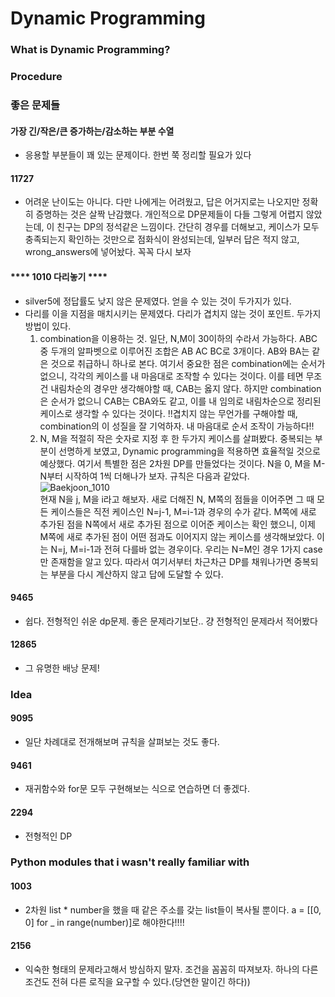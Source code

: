 # Dynamic Programming
### What is Dynamic Programming?

### Procedure


### 좋은 문제들
#### 가장 긴/작은/큰 증가하는/감소하는 부분 수열
- 응용할 부분들이 꽤 있는 문제이다. 한번 쭉 정리할 필요가 있다

#### 11727
- 어려운 난이도는 아니다. 다만 나에게는 어려웠고, 답은 어거지로는 나오지만 정확히 증명하는 것은 살짝 난감했다. 개인적으로 DP문제들이 다들 그렇게 어렵지 않았는데, 이 친구는 DP의 정석같은 느낌이다. 간단히 경우를 더해보고, 케이스가 모두 충족되는지 확인하는 것만으로 점화식이 완성되는데, 일부러 답은 적지 않고, wrong_answers에 넣어놨다. 꼭꼭 다시 보자

#### **** 1010 다리놓기 ****
- silver5에 정답률도 낮지 않은 문제였다. 얻을 수 있는 것이 두가지가 있다.
- 다리를 이을 지점을 매치시키는 문제였다. 다리가 겹치지 않는 것이 포인트. 두가지 방법이 있다.
  1. combination을 이용하는 것. 일단, N,M이 30이하의 수라서 가능하다. ABC 중 두개의 알파벳으로 이루어진 조합은 AB AC BC로 3개이다. AB와 BA는 같은 것으로 취급하니 하나로 본다. 여기서 중요한 점은 combination에는 순서가 없으니, 각각의 케이스를 내 마음대로 조작할 수 있다는 것이다. 이를 테면 무조건 내림차순의 경우만 생각해야할 때, CAB는 옳지 않다. 하지만 combination은 순서가 없으니 CAB는 CBA와도 같고, 이를 내 임의로 내림차순으로 정리된 케이스로 생각할 수 있다는 것이다. !!겹치지 않는 무언가를 구해야할 때, combination의 이 성질을 잘 기억하자. 내 마음대로 순서 조작이 가능하다!!
  2. N, M을 적절히 작은 숫자로 지정 후 한 두가지 케이스를 살펴봤다. 중복되는 부분이 선명하게 보였고, Dynamic programming을 적용하면 효율적일 것으로 예상했다. 여기서 특별한 점은 2차원 DP를 만들었다는 것이다. N을 0, M을 M-N부터 시작하여 1씩 더해나가 보자. 규칙은 다음과 같았다.  
  ![Baekjoon_1010](./../image/Baekjoon_1010.jpeg)  
  현재 N을 j, M을 i라고 해보자. 새로 더해진 N, M쪽의 점들을 이어주면 그 때 모든 케이스들은 직전 케이스인 N=j-1, M=i-1과 경우의 수가 같다. M쪽에 새로 추가된 점을 N쪽에서 새로 추가된 점으로 이어준 케이스는 확인 했으니, 이제 M쪽에 새로 추가된 점이 어떤 점과도 이어지지 않는 케이스를 생각해보았다. 이는 N=j, M=i-1과 전혀 다를바 없는 경우이다. 우리는 N=M인 경우 1가지 case만 존재함을 알고 있다. 따라서 여기서부터 차근차근 DP를 채워나가면 중복되는 부분을 다시 계산하지 않고 답에 도달할 수 있다.

#### 9465
- 쉽다. 전형적인 쉬운 dp문제. 좋은 문제라기보단.. 걍 전형적인 문제라서 적어봤다

#### 12865
- 그 유명한 배낭 문제!

### Idea
#### 9095
- 일단 차례대로 전개해보며 규칙을 살펴보는 것도 좋다.

#### 9461
- 재귀함수와 for문 모두 구현해보는 식으로 연습하면 더 좋겠다.

#### 2294
- 전형적인 DP

### Python modules that i wasn't really familiar with
#### 1003
- 2차원 list * number을 했을 때 같은 주소를 갖는 list들이 복사될 뿐이다. a = [[0, 0] for _ in range(number)]로 해야한다!!!!

#### 2156
- 익숙한 형태의 문제라고해서 방심하지 말자. 조건을 꼼꼼히 따져보자. 하나의 다른 조건도 전혀 다른 로직을 요구할 수 있다.(당연한 말이긴 하다))